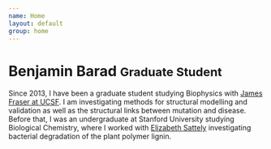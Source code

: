 ```yaml
---
name: Home
layout: default
group: home
---
```


<h1 class="text-center">Benjamin Barad <small> Graduate Student </small></h1>



Since 2013, I have been a graduate student studying Biophysics with 
[James Fraser at UCSF](http://fraserlab.com). I am investigating methods for 
structural modelling and validation as well as the structural links between 
mutation and disease. Before that, I was an undergraduate at Stanford 
University studying Biological Chemistry, where I worked with 
[Elizabeth Sattely](http://www.stanford.edu/group/sattelygroup/cgi-bin/wordpress/) 
investigating bacterial degradation of the plant polymer lignin. 